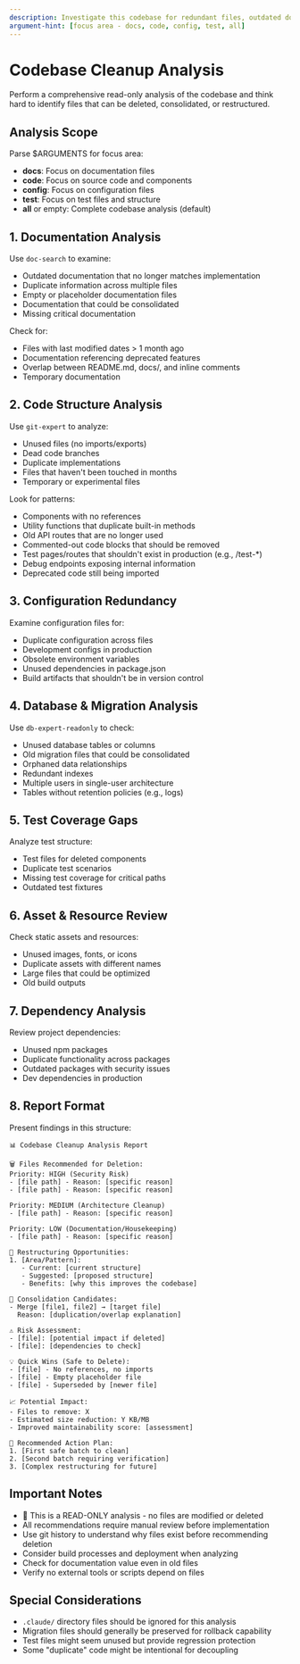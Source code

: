 ```yaml
---
description: Investigate this codebase for redundant files, outdated documentation, and restructuring opportunities. Provides non-destructive recommendations only.
argument-hint: [focus area - docs, code, config, test, all]
---
```


# Codebase Cleanup Analysis

Perform a comprehensive read-only analysis of the codebase and think hard to identify files that can be deleted, consolidated, or restructured.

## Analysis Scope

Parse $ARGUMENTS for focus area:
- **docs**: Focus on documentation files
- **code**: Focus on source code and components
- **config**: Focus on configuration files
- **test**: Focus on test files and structure
- **all** or empty: Complete codebase analysis (default)

## 1. Documentation Analysis

Use `doc-search` to examine:
- Outdated documentation that no longer matches implementation
- Duplicate information across multiple files
- Empty or placeholder documentation files
- Documentation that could be consolidated
- Missing critical documentation

Check for:
- Files with last modified dates > 1 month ago
- Documentation referencing deprecated features
- Overlap between README.md, docs/, and inline comments
- Temporary documentation

## 2. Code Structure Analysis

Use `git-expert` to analyze:
- Unused files (no imports/exports)
- Dead code branches
- Duplicate implementations
- Files that haven't been touched in months
- Temporary or experimental files

Look for patterns:
- Components with no references
- Utility functions that duplicate built-in methods
- Old API routes that are no longer used
- Commented-out code blocks that should be removed
- Test pages/routes that shouldn't exist in production (e.g., /test-*)
- Debug endpoints exposing internal information
- Deprecated code still being imported

## 3. Configuration Redundancy

Examine configuration files for:
- Duplicate configuration across files
- Development configs in production
- Obsolete environment variables
- Unused dependencies in package.json
- Build artifacts that shouldn't be in version control

## 4. Database & Migration Analysis

Use `db-expert-readonly` to check:
- Unused database tables or columns
- Old migration files that could be consolidated
- Orphaned data relationships
- Redundant indexes
- Multiple users in single-user architecture
- Tables without retention policies (e.g., logs)

## 5. Test Coverage Gaps

Analyze test structure:
- Test files for deleted components
- Duplicate test scenarios
- Missing test coverage for critical paths
- Outdated test fixtures

## 6. Asset & Resource Review

Check static assets and resources:
- Unused images, fonts, or icons
- Duplicate assets with different names
- Large files that could be optimized
- Old build outputs

## 7. Dependency Analysis

Review project dependencies:
- Unused npm packages
- Duplicate functionality across packages
- Outdated packages with security issues
- Dev dependencies in production

## 8. Report Format

Present findings in this structure:

```
📊 Codebase Cleanup Analysis Report

🗑️ Files Recommended for Deletion:
Priority: HIGH (Security Risk)
- [file path] - Reason: [specific reason]
- [file path] - Reason: [specific reason]

Priority: MEDIUM (Architecture Cleanup)
- [file path] - Reason: [specific reason]

Priority: LOW (Documentation/Housekeeping)
- [file path] - Reason: [specific reason]

🔄 Restructuring Opportunities:
1. [Area/Pattern]:
   - Current: [current structure]
   - Suggested: [proposed structure]
   - Benefits: [why this improves the codebase]

📁 Consolidation Candidates:
- Merge [file1, file2] → [target file]
  Reason: [duplication/overlap explanation]

⚠️ Risk Assessment:
- [file]: [potential impact if deleted]
- [file]: [dependencies to check]

💡 Quick Wins (Safe to Delete):
- [file] - No references, no imports
- [file] - Empty placeholder file
- [file] - Superseded by [newer file]

📈 Potential Impact:
- Files to remove: X
- Estimated size reduction: Y KB/MB
- Improved maintainability score: [assessment]

🎯 Recommended Action Plan:
1. [First safe batch to clean]
2. [Second batch requiring verification]
3. [Complex restructuring for future]
```

## Important Notes

- 🚫 This is a READ-ONLY analysis - no files are modified or deleted
- All recommendations require manual review before implementation
- Use git history to understand why files exist before recommending deletion
- Consider build processes and deployment when analyzing
- Check for documentation value even in old files
- Verify no external tools or scripts depend on files

## Special Considerations

- `.claude/` directory files should be ignored for this analysis
- Migration files should generally be preserved for rollback capability
- Test files might seem unused but provide regression protection
- Some "duplicate" code might be intentional for decoupling